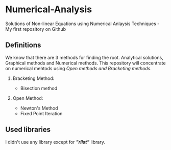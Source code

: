 # Numerical-Analysis
Solutions of Non-linear Equations using Numerical Anlaysis Techniques - My first repository on Github 

## Definitions
We know that there are 3 methods for finding the root. Analytical solutions, Graphical methods and Numerical methods. 
This repository will concentrate on numerical mehtods using _Open methods and Bracketing methods_. 
1. Bracketing Method:
   - Bisection method
 
2. Open Method:
   - Newton's Method
   - Fixed Point Iteration

## Used libraries 
I didn't use any library except for ***"rlist"*** library.
